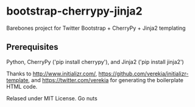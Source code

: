 bootstrap-cherrypy-jinja2
=========================
Barebones project for Twitter Bootstrap + CherryPy + Jinja2 templating

## Prerequisites
Python, CherryPy ('pip install cherrypy'), and Jinja2 ('pip install jinja2')

Thanks to http://www.initializr.com/, https://github.com/verekia/initializr-template, and https://twitter.com/verekia for generating the boilerplate HTML code.

Relased under MIT License. Go nuts
